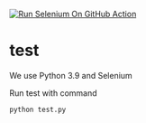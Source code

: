 [![Run Selenium On GitHub Action](https://github.com/al-shatalina/test/actions/workflows/Selenium.yml/badge.svg)](https://github.com/al-shatalina/test/actions/workflows/Selenium.yml)
# test

We use Python 3.9 and Selenium 

Run test with command 

```
python test.py
```
